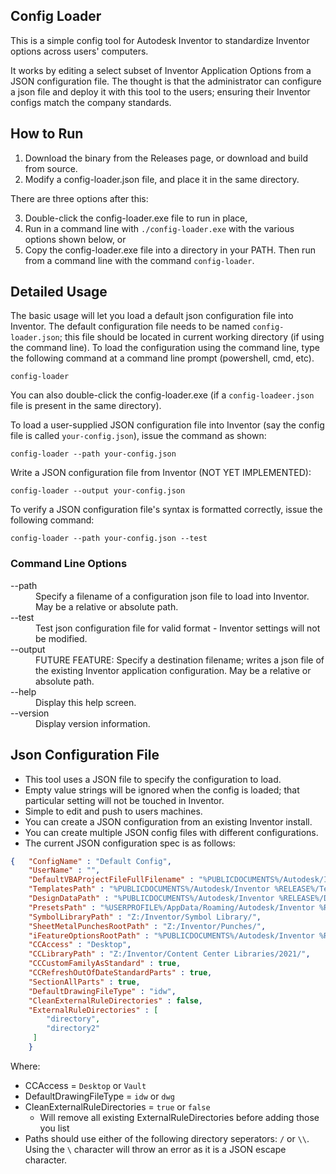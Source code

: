 ## Config Loader

This is a simple config tool for Autodesk Inventor to standardize Inventor options across users' computers. 

It works by editing a select subset of Inventor Application Options from a JSON configuration file. The thought is that the administrator can configure a json file and deploy it with this tool to the users; ensuring their Inventor configs match the company standards.

## How to Run

1. Download the binary from the Releases page, or download and build from source.
2. Modify a config-loader.json file, and place it in the same directory.

There are three options after this:

3. Double-click the config-loader.exe file to run in place,
4. Run in a command line with ```./config-loader.exe``` with the various options shown below, or
5. Copy the config-loader.exe file into a directory in your PATH.  Then run from a command line with the command ```config-loader```.

## Detailed Usage

The basic usage will let you load a default json configuration file into Inventor.  The default configuration file needs to be named ```config-loader.json```; this file should be located in current working directory (if using the command line).  To load the configuration using the command line, type the following command at a command line prompt (powershell, cmd, etc).

    config-loader
 
You can also double-click the config-loader.exe (if a ```config-loadeer.json``` file is present in the same directory).

To load a user-supplied JSON configuration file into Inventor (say the config file is called ```your-config.json```), issue the command as shown:

    config-loader --path your-config.json

Write a JSON configuration file from Inventor (NOT YET IMPLEMENTED):

    config-loader --output your-config.json

To verify a JSON configuration file's syntax is formatted correctly, issue the following command:

    config-loader --path your-config.json --test

### Command Line Options

<dl>
  <dt>--path</dt>
  <dd>Specify a filename of a configuration json file to load into Inventor.  May be a relative or absolute path.</dd>
  
  <dt>--test</dt>
  <dd>Test json configuration file for valid format - Inventor settings will not be modified.</dd>
  
  <dt>--output</dt>
  <dd>FUTURE FEATURE: Specify a destination filename; writes a json file of the existing Inventor application configuration.  May be a relative or absolute path.</dd>
  
  <dt>--help</dt>
  <dd>Display this help screen.</dd>
  
  <dt>--version</dt>
  <dd>Display version information.</dd>

## Json Configuration File

- This tool uses a JSON file to specify the configuration to load.
- Empty value strings will be ignored when the config is loaded; that particular setting will not be touched in Inventor.
- Simple to edit and push to users machines.
- You can create a JSON configuration from an existing Inventor install.
- You can create multiple JSON config files with different configurations.
- The current JSON configuration spec is as follows:

```json
{   "ConfigName" : "Default Config",
    "UserName" : "",
    "DefaultVBAProjectFileFullFilename" : "%PUBLICDOCUMENTS%/Autodesk/Inventor %RELEASE%/Macros/Default.ivb",
    "TemplatesPath" : "%PUBLICDOCUMENTS%/Autodesk/Inventor %RELEASE%/Templates/%LANGUAGE%/",
    "DesignDataPath" : "%PUBLICDOCUMENTS%/Autodesk/Inventor %RELEASE%/Design Data/",
    "PresetsPath" : "%USERPROFILE%/AppData/Roaming/Autodesk/Inventor %RELEASE%/Presets/",
    "SymbolLibraryPath" : "Z:/Inventor/Symbol Library/",
    "SheetMetalPunchesRootPath" : "Z:/Inventor/Punches/",
    "iFeatureOptionsRootPath" : "%PUBLICDOCUMENTS%/Autodesk/Inventor %RELEASE%/Catalog/",
    "CCAccess" : "Desktop",
    "CCLibraryPath" : "Z:/Inventor/Content Center Libraries/2021/",
    "CCCustomFamilyAsStandard" : true,
    "CCRefreshOutOfDateStandardParts" : true,
    "SectionAllParts" : true,
    "DefaultDrawingFileType" : "idw",
    "CleanExternalRuleDirectories" : false,
    "ExternalRuleDirectories" : [
        "directory",
        "directory2"
     ]
    }
```

Where:

- CCAccess = ```Desktop``` or ```Vault```
- DefaultDrawingFileType = ```idw``` or ```dwg```
- CleanExternalRuleDirectories = ```true``` or ```false```
  - Will remove all existing ExternalRuleDirectories before adding those you list
- Paths should use either of the following directory seperators: ```/``` or ```\\```.  Using the ```\``` character will throw an error as it is a JSON escape character.
